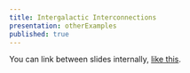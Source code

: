 ```yaml
---
title: Intergalactic Interconnections
presentation: otherExamples
published: true
---
```



You can link between slides internally,
[like this](#/2/3).
